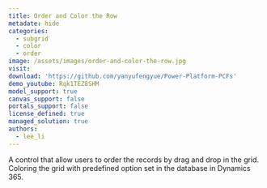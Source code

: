 ```yaml
---
title: Order and Color the Row
metadate: hide
categories:
  - subgrid
  - color
  - order
image: /assets/images/order-and-color-the-row.jpg
visit: 
download: 'https://github.com/yanyufengyue/Power-Platform-PCFs'
demo_youtube: Rqk1TEZ8SHM
model_support: true
canvas_support: false
portals_support: false
license_defined: true
managed_solution: true
authors:
  - lee_li
---
```

A control that allow users to order the records by drag and drop in the grid. Coloring the grid with predefined option set in the database in Dynamics 365.
